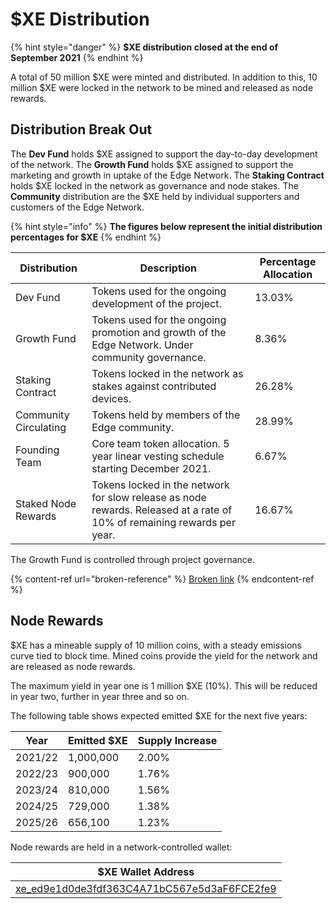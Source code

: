 # $XE Distribution

{% hint style="danger" %}
**$XE distribution closed at the end of September 2021**
{% endhint %}

A total of 50 million $XE were minted and distributed. In addition to this, 10 million $XE were locked in the network to be mined and released as node rewards.

## Distribution Break Out

The **Dev Fund** holds $XE assigned to support the day-to-day development of the network. The **Growth Fund** holds $XE assigned to support the marketing and growth in uptake of the Edge Network. The **Staking Contract** holds $XE locked in the network as governance and node stakes. The **Community** distribution are the $XE held by individual supporters and customers of the Edge Network.

{% hint style="info" %}
**The figures below represent the initial distribution percentages for $XE**
{% endhint %}

| Distribution          | Description                                                                                                             | Percentage Allocation |
| --------------------- | ----------------------------------------------------------------------------------------------------------------------- | --------------------- |
| Dev Fund              | Tokens used for the ongoing development of the project.                                                                 | 13.03%                |
| Growth Fund           | Tokens used for the ongoing promotion and growth of the Edge Network. Under community governance.                       | 8.36%                 |
| Staking Contract      | Tokens locked in the network as stakes against contributed devices.                                                     | 26.28%                |
| Community Circulating | Tokens held by members of the Edge community.                                                                           | 28.99%                |
| Founding Team         | Core team token allocation. 5 year linear vesting schedule starting December 2021.                                      | 6.67%                 |
| Staked Node Rewards   | Tokens locked in the network for slow release as node rewards. Released at a rate of 10% of remaining rewards per year. | 16.67%                |

The Growth Fund is controlled through project governance.

{% content-ref url="broken-reference" %}
[Broken link](broken-reference)
{% endcontent-ref %}

## Node Rewards

$XE has a mineable supply of 10 million coins, with a steady emissions curve tied to block time. Mined coins provide the yield for the network and are released as node rewards.

The maximum yield in year one is 1 million $XE (10%). This will be reduced in year two, further in year three and so on.

The following table shows expected emitted $XE for the next five years:

| Year    | Emitted $XE | Supply Increase |
| ------- | ----------- | --------------- |
| 2021/22 | 1,000,000   | 2.00%           |
| 2022/23 | 900,000     | 1.76%           |
| 2023/24 | 810,000     | 1.56%           |
| 2024/25 | 729,000     | 1.38%           |
| 2025/26 | 656,100     | 1.23%           |

Node rewards are held in a network-controlled wallet:

| $XE Wallet Address                                                                                                     |
| ---------------------------------------------------------------------------------------------------------------------- |
| [xe\_ed9e1d0de3fdf363C4A71bC567e5d3aF6FCE2fe9](https://xe.network/wallet/xe\_ed9e1d0de3fdf363C4A71bC567e5d3aF6FCE2fe9) |

